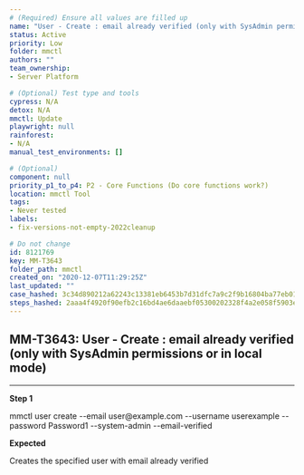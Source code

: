 ```yaml
---
# (Required) Ensure all values are filled up
name: "User - Create : email already verified (only with SysAdmin permissions or in local mode)"
status: Active
priority: Low
folder: mmctl
authors: ""
team_ownership: 
- Server Platform

# (Optional) Test type and tools
cypress: N/A
detox: N/A
mmctl: Update
playwright: null
rainforest: 
- N/A
manual_test_environments: []

# (Optional)
component: null
priority_p1_to_p4: P2 - Core Functions (Do core functions work?)
location: mmctl Tool
tags: 
- Never tested
labels: 
- fix-versions-not-empty-2022cleanup

# Do not change
id: 8121769
key: MM-T3643
folder_path: mmctl
created_on: "2020-12-07T11:29:25Z"
last_updated: ""
case_hashed: 3c34d890212a62243c13381eb6453b7d31dfc7a9c2f9b16804ba77eb017b579a2e294093a353d099baa37e60b3ec2d46
steps_hashed: 2aaa4f4920f90efb2c16bd4ae6daaebf05300202328f4a2e058f5903e8c7450ca095cd85ac182c1ff7c823a84dccc84e
---
```


## MM-T3643: User - Create : email already verified (only with SysAdmin permissions or in local mode)

---

**Step 1**

mmctl user create --email user\@example.com --username userexample --password Password1 --system-admin --email-verified

**Expected**

Creates the specified user with email already verified
